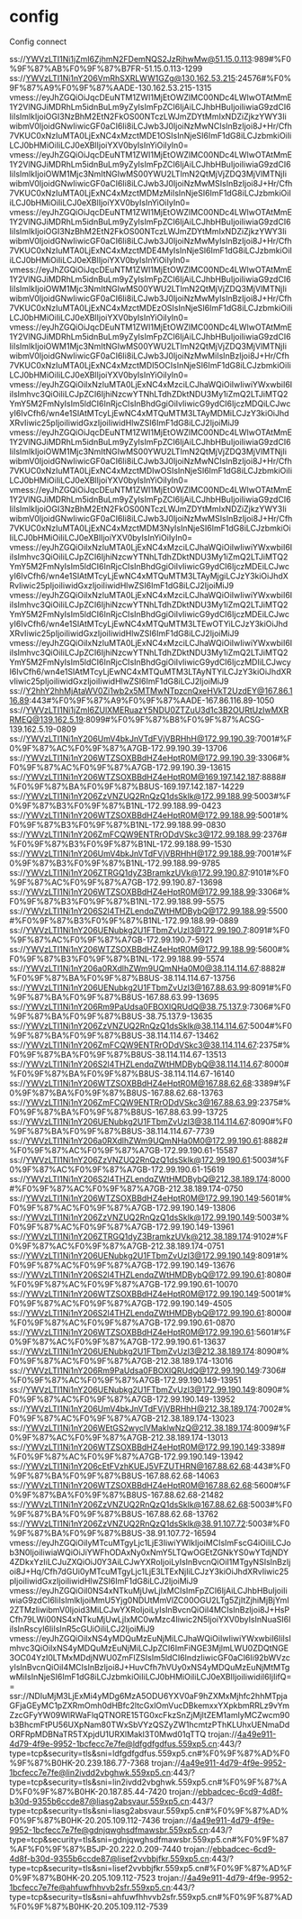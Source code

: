 # config
Config connect


ss://YWVzLTI1Ni1jZmI6ZjhmN2FDemNQS2JzRjhwMw@51.15.0.113:989#%F0%9F%87%AB%F0%9F%87%B7FR-51.15.0.113-1299
ss://YWVzLTI1Ni1nY206VmRhSXRLWW1GZg@130.162.53.215:24576#%F0%9F%87%A9%F0%9F%87%AADE-130.162.53.215-1315
vmess://eyJhZGQiOiJqcDEuNTM1ZWI1MjEtOWZlMC00NDc4LWIwOTAtMmE1Y2VlNGJiMDRhLm5idnBuLm9yZyIsImFpZCI6IjAiLCJhbHBuIjoiIiwiaG9zdCI6IiIsImlkIjoiOGI3NzBhM2EtN2FkOS00NTczLWJmZDYtMmIxNDZiZjkzYWY3IiwibmV0IjoidGNwIiwicGF0aCI6Ii8iLCJwb3J0IjoiNzMwNCIsInBzIjoi8J+Hr/Cfh7VKUC0xNzIuMTA0LjExNC4xMzctMDE1OSIsInNjeSI6ImF1dG8iLCJzbmkiOiIiLCJ0bHMiOiIiLCJ0eXBlIjoiYXV0byIsInYiOiIyIn0=
vmess://eyJhZGQiOiJqcDEuNTM1ZWI1MjEtOWZlMC00NDc4LWIwOTAtMmE1Y2VlNGJiMDRhLm5idnBuLm9yZyIsImFpZCI6IjAiLCJhbHBuIjoiIiwiaG9zdCI6IiIsImlkIjoiOWM1Mjc3NmItNGIwMS00YWU2LTlmN2QtMjVjZDQ3MjVlMTNjIiwibmV0IjoidGNwIiwicGF0aCI6Ii8iLCJwb3J0IjoiNzMwMSIsInBzIjoi8J+Hr/Cfh7VKUC0xNzIuMTA0LjExNC4xMzctMDMzMiIsInNjeSI6ImF1dG8iLCJzbmkiOiIiLCJ0bHMiOiIiLCJ0eXBlIjoiYXV0byIsInYiOiIyIn0=
vmess://eyJhZGQiOiJqcDEuNTM1ZWI1MjEtOWZlMC00NDc4LWIwOTAtMmE1Y2VlNGJiMDRhLm5idnBuLm9yZyIsImFpZCI6IjAiLCJhbHBuIjoiIiwiaG9zdCI6IiIsImlkIjoiOGI3NzBhM2EtN2FkOS00NTczLWJmZDYtMmIxNDZiZjkzYWY3IiwibmV0IjoidGNwIiwicGF0aCI6Ii8iLCJwb3J0IjoiNzMwMyIsInBzIjoi8J+Hr/Cfh7VKUC0xNzIuMTA0LjExNC4xMzctMDE4MyIsInNjeSI6ImF1dG8iLCJzbmkiOiIiLCJ0bHMiOiIiLCJ0eXBlIjoiYXV0byIsInYiOiIyIn0=
vmess://eyJhZGQiOiJqcDEuNTM1ZWI1MjEtOWZlMC00NDc4LWIwOTAtMmE1Y2VlNGJiMDRhLm5idnBuLm9yZyIsImFpZCI6IjAiLCJhbHBuIjoiIiwiaG9zdCI6IiIsImlkIjoiOWM1Mjc3NmItNGIwMS00YWU2LTlmN2QtMjVjZDQ3MjVlMTNjIiwibmV0IjoidGNwIiwicGF0aCI6Ii8iLCJwb3J0IjoiNzMwMyIsInBzIjoi8J+Hr/Cfh7VKUC0xNzIuMTA0LjExNC4xMzctMDEzOSIsInNjeSI6ImF1dG8iLCJzbmkiOiIiLCJ0bHMiOiIiLCJ0eXBlIjoiYXV0byIsInYiOiIyIn0=
vmess://eyJhZGQiOiJqcDEuNTM1ZWI1MjEtOWZlMC00NDc4LWIwOTAtMmE1Y2VlNGJiMDRhLm5idnBuLm9yZyIsImFpZCI6IjAiLCJhbHBuIjoiIiwiaG9zdCI6IiIsImlkIjoiOWM1Mjc3NmItNGIwMS00YWU2LTlmN2QtMjVjZDQ3MjVlMTNjIiwibmV0IjoidGNwIiwicGF0aCI6Ii8iLCJwb3J0IjoiNzMwMiIsInBzIjoi8J+Hr/Cfh7VKUC0xNzIuMTA0LjExNC4xMzctMDI5OCIsInNjeSI6ImF1dG8iLCJzbmkiOiIiLCJ0bHMiOiIiLCJ0eXBlIjoiYXV0byIsInYiOiIyIn0=
vmess://eyJhZGQiOiIxNzIuMTA0LjExNC4xMzciLCJhaWQiOiIwIiwiYWxwbiI6IiIsImhvc3QiOiIiLCJpZCI6IjhiNzcwYTNhLTdhZDktNDU3My1iZmQ2LTJiMTQ2YmY5M2FmNyIsIm5ldCI6InRjcCIsInBhdGgiOiIvIiwicG9ydCI6IjczMDQiLCJwcyI6IvCfh6/wn4e1SlAtMTcyLjEwNC4xMTQuMTM3LTAyMDMiLCJzY3kiOiJhdXRvIiwic25pIjoiIiwidGxzIjoiIiwidHlwZSI6ImF1dG8iLCJ2IjoiMiJ9
vmess://eyJhZGQiOiJqcDEuNTM1ZWI1MjEtOWZlMC00NDc4LWIwOTAtMmE1Y2VlNGJiMDRhLm5idnBuLm9yZyIsImFpZCI6IjAiLCJhbHBuIjoiIiwiaG9zdCI6IiIsImlkIjoiOWM1Mjc3NmItNGIwMS00YWU2LTlmN2QtMjVjZDQ3MjVlMTNjIiwibmV0IjoidGNwIiwicGF0aCI6Ii8iLCJwb3J0IjoiNzMwNCIsInBzIjoi8J+Hr/Cfh7VKUC0xNzIuMTA0LjExNC4xMzctMDIwOSIsInNjeSI6ImF1dG8iLCJzbmkiOiIiLCJ0bHMiOiIiLCJ0eXBlIjoiYXV0byIsInYiOiIyIn0=
vmess://eyJhZGQiOiJqcDEuNTM1ZWI1MjEtOWZlMC00NDc4LWIwOTAtMmE1Y2VlNGJiMDRhLm5idnBuLm9yZyIsImFpZCI6IjAiLCJhbHBuIjoiIiwiaG9zdCI6IiIsImlkIjoiOGI3NzBhM2EtN2FkOS00NTczLWJmZDYtMmIxNDZiZjkzYWY3IiwibmV0IjoidGNwIiwicGF0aCI6Ii8iLCJwb3J0IjoiNzMwMSIsInBzIjoi8J+Hr/Cfh7VKUC0xNzIuMTA0LjExNC4xMzctMDM3NyIsInNjeSI6ImF1dG8iLCJzbmkiOiIiLCJ0bHMiOiIiLCJ0eXBlIjoiYXV0byIsInYiOiIyIn0=
vmess://eyJhZGQiOiIxNzIuMTA0LjExNC4xMzciLCJhaWQiOiIwIiwiYWxwbiI6IiIsImhvc3QiOiIiLCJpZCI6IjhiNzcwYTNhLTdhZDktNDU3My1iZmQ2LTJiMTQ2YmY5M2FmNyIsIm5ldCI6InRjcCIsInBhdGgiOiIvIiwicG9ydCI6IjczMDEiLCJwcyI6IvCfh6/wn4e1SlAtMTcyLjEwNC4xMTQuMTM3LTAyMjgiLCJzY3kiOiJhdXRvIiwic25pIjoiIiwidGxzIjoiIiwidHlwZSI6ImF1dG8iLCJ2IjoiMiJ9
vmess://eyJhZGQiOiIxNzIuMTA0LjExNC4xMzciLCJhaWQiOiIwIiwiYWxwbiI6IiIsImhvc3QiOiIiLCJpZCI6IjhiNzcwYTNhLTdhZDktNDU3My1iZmQ2LTJiMTQ2YmY5M2FmNyIsIm5ldCI6InRjcCIsInBhdGgiOiIvIiwicG9ydCI6IjczMDEiLCJwcyI6IvCfh6/wn4e1SlAtMTcyLjEwNC4xMTQuMTM3LTEwOTYiLCJzY3kiOiJhdXRvIiwic25pIjoiIiwidGxzIjoiIiwidHlwZSI6ImF1dG8iLCJ2IjoiMiJ9
vmess://eyJhZGQiOiIxNzIuMTA0LjExNC4xMzciLCJhaWQiOiIwIiwiYWxwbiI6IiIsImhvc3QiOiIiLCJpZCI6IjhiNzcwYTNhLTdhZDktNDU3My1iZmQ2LTJiMTQ2YmY5M2FmNyIsIm5ldCI6InRjcCIsInBhdGgiOiIvIiwicG9ydCI6IjczMDIiLCJwcyI6IvCfh6/wn4e1SlAtMTcyLjEwNC4xMTQuMTM3LTAyNTYiLCJzY3kiOiJhdXRvIiwic25pIjoiIiwidGxzIjoiIiwidHlwZSI6ImF1dG8iLCJ2IjoiMiJ9
ss://Y2hhY2hhMjAtaWV0Zi1wb2x5MTMwNTpzcnQxeHVkT2UzdEY@167.86.116.89:443#%F0%9F%87%A9%F0%9F%87%AADE-167.86.116.89-1050
ss://YWVzLTI1Ni1jZmI6ZUlXMERuazY5NDU0ZTZuU3d1c3B2OURtUzIwMXRRMEQ@139.162.5.19:8099#%F0%9F%87%B8%F0%9F%87%ACSG-139.162.5.19-0809
ss://YWVzLTI1Ni1nY206UmV4bkJnVTdFVjVBRHhH@172.99.190.39:7001#%F0%9F%87%AC%F0%9F%87%A7GB-172.99.190.39-13706
ss://YWVzLTI1Ni1nY206WTZSOXBBdHZ4eHptR0M@172.99.190.39:3306#%F0%9F%87%AC%F0%9F%87%A7GB-172.99.190.39-13615
ss://YWVzLTI1Ni1nY206WTZSOXBBdHZ4eHptR0M@169.197.142.187:8888#%F0%9F%87%BA%F0%9F%87%B8US-169.197.142.187-14229
ss://YWVzLTI1Ni1nY206ZzVNZUQ2RnQzQ1dsSklk@172.99.188.99:5003#%F0%9F%87%B3%F0%9F%87%B1NL-172.99.188.99-0423
ss://YWVzLTI1Ni1nY206WTZSOXBBdHZ4eHptR0M@172.99.188.99:5001#%F0%9F%87%B3%F0%9F%87%B1NL-172.99.188.99-0830
ss://YWVzLTI1Ni1nY206ZmFCQW9ENTRrODdVSkc3@172.99.188.99:2376#%F0%9F%87%B3%F0%9F%87%B1NL-172.99.188.99-1530
ss://YWVzLTI1Ni1nY206UmV4bkJnVTdFVjVBRHhH@172.99.188.99:7001#%F0%9F%87%B3%F0%9F%87%B1NL-172.99.188.99-9785
ss://YWVzLTI1Ni1nY206ZTRGQ1dyZ3BramkzUVk@172.99.190.87:9101#%F0%9F%87%AC%F0%9F%87%A7GB-172.99.190.87-13698
ss://YWVzLTI1Ni1nY206WTZSOXBBdHZ4eHptR0M@172.99.188.99:3306#%F0%9F%87%B3%F0%9F%87%B1NL-172.99.188.99-5575
ss://YWVzLTI1Ni1nY206S2l4THZLendqZWtHMDBybQ@172.99.188.99:5500#%F0%9F%87%B3%F0%9F%87%B1NL-172.99.188.99-0889
ss://YWVzLTI1Ni1nY206UENubkg2U1FTbmZvUzI3@172.99.190.7:8091#%F0%9F%87%AC%F0%9F%87%A7GB-172.99.190.7-5921
ss://YWVzLTI1Ni1nY206WTZSOXBBdHZ4eHptR0M@172.99.188.99:5600#%F0%9F%87%B3%F0%9F%87%B1NL-172.99.188.99-5574
ss://YWVzLTI1Ni1nY206a0RXdlhZWm9UQmNHa0M0@38.114.114.67:8882#%F0%9F%87%BA%F0%9F%87%B8US-38.114.114.67-13756
ss://YWVzLTI1Ni1nY206UENubkg2U1FTbmZvUzI3@167.88.63.99:8091#%F0%9F%87%BA%F0%9F%87%B8US-167.88.63.99-13695
ss://YWVzLTI1Ni1nY206Rm9PaUdsa0FBOXlQRUdQ@38.75.137.9:7306#%F0%9F%87%BA%F0%9F%87%B8US-38.75.137.9-13635
ss://YWVzLTI1Ni1nY206ZzVNZUQ2RnQzQ1dsSklk@38.114.114.67:5004#%F0%9F%87%BA%F0%9F%87%B8US-38.114.114.67-13462
ss://YWVzLTI1Ni1nY206ZmFCQW9ENTRrODdVSkc3@38.114.114.67:2375#%F0%9F%87%BA%F0%9F%87%B8US-38.114.114.67-13513
ss://YWVzLTI1Ni1nY206S2l4THZLendqZWtHMDBybQ@38.114.114.67:8000#%F0%9F%87%BA%F0%9F%87%B8US-38.114.114.67-16140
ss://YWVzLTI1Ni1nY206WTZSOXBBdHZ4eHptR0M@167.88.62.68:3389#%F0%9F%87%BA%F0%9F%87%B8US-167.88.62.68-13763
ss://YWVzLTI1Ni1nY206ZmFCQW9ENTRrODdVSkc3@167.88.63.99:2375#%F0%9F%87%BA%F0%9F%87%B8US-167.88.63.99-13725
ss://YWVzLTI1Ni1nY206UENubkg2U1FTbmZvUzI3@38.114.114.67:8090#%F0%9F%87%BA%F0%9F%87%B8US-38.114.114.67-7739
ss://YWVzLTI1Ni1nY206a0RXdlhZWm9UQmNHa0M0@172.99.190.61:8882#%F0%9F%87%AC%F0%9F%87%A7GB-172.99.190.61-15587
ss://YWVzLTI1Ni1nY206ZzVNZUQ2RnQzQ1dsSklk@172.99.190.61:5003#%F0%9F%87%AC%F0%9F%87%A7GB-172.99.190.61-15619
ss://YWVzLTI1Ni1nY206S2l4THZLendqZWtHMDBybQ@212.38.189.174:8000#%F0%9F%87%AC%F0%9F%87%A7GB-212.38.189.174-0750
ss://YWVzLTI1Ni1nY206WTZSOXBBdHZ4eHptR0M@172.99.190.149:5601#%F0%9F%87%AC%F0%9F%87%A7GB-172.99.190.149-13806
ss://YWVzLTI1Ni1nY206ZzVNZUQ2RnQzQ1dsSklk@172.99.190.149:5003#%F0%9F%87%AC%F0%9F%87%A7GB-172.99.190.149-13961
ss://YWVzLTI1Ni1nY206ZTRGQ1dyZ3BramkzUVk@212.38.189.174:9102#%F0%9F%87%AC%F0%9F%87%A7GB-212.38.189.174-0751
ss://YWVzLTI1Ni1nY206UENubkg2U1FTbmZvUzI3@172.99.190.149:8091#%F0%9F%87%AC%F0%9F%87%A7GB-172.99.190.149-13676
ss://YWVzLTI1Ni1nY206S2l4THZLendqZWtHMDBybQ@172.99.190.61:8080#%F0%9F%87%AC%F0%9F%87%A7GB-172.99.190.61-10070
ss://YWVzLTI1Ni1nY206WTZSOXBBdHZ4eHptR0M@172.99.190.149:5001#%F0%9F%87%AC%F0%9F%87%A7GB-172.99.190.149-4505
ss://YWVzLTI1Ni1nY206S2l4THZLendqZWtHMDBybQ@172.99.190.61:8000#%F0%9F%87%AC%F0%9F%87%A7GB-172.99.190.61-0870
ss://YWVzLTI1Ni1nY206WTZSOXBBdHZ4eHptR0M@172.99.190.61:5601#%F0%9F%87%AC%F0%9F%87%A7GB-172.99.190.61-13637
ss://YWVzLTI1Ni1nY206UENubkg2U1FTbmZvUzI3@212.38.189.174:8090#%F0%9F%87%AC%F0%9F%87%A7GB-212.38.189.174-13016
ss://YWVzLTI1Ni1nY206Rm9PaUdsa0FBOXlQRUdQ@172.99.190.149:7306#%F0%9F%87%AC%F0%9F%87%A7GB-172.99.190.149-13951
ss://YWVzLTI1Ni1nY206UENubkg2U1FTbmZvUzI3@172.99.190.149:8090#%F0%9F%87%AC%F0%9F%87%A7GB-172.99.190.149-13952
ss://YWVzLTI1Ni1nY206UmV4bkJnVTdFVjVBRHhH@212.38.189.174:7002#%F0%9F%87%AC%F0%9F%87%A7GB-212.38.189.174-13023
ss://YWVzLTI1Ni1nY206WEtGS2wyclVMaklwNzQ@212.38.189.174:8009#%F0%9F%87%AC%F0%9F%87%A7GB-212.38.189.174-13013
ss://YWVzLTI1Ni1nY206WTZSOXBBdHZ4eHptR0M@172.99.190.149:3389#%F0%9F%87%AC%F0%9F%87%A7GB-172.99.190.149-13942
ss://YWVzLTI1Ni1nY206cEtFVzhKUEJ5VFZUTHRN@167.88.62.68:443#%F0%9F%87%BA%F0%9F%87%B8US-167.88.62.68-14063
ss://YWVzLTI1Ni1nY206WTZSOXBBdHZ4eHptR0M@167.88.62.68:5600#%F0%9F%87%BA%F0%9F%87%B8US-167.88.62.68-21482
ss://YWVzLTI1Ni1nY206ZzVNZUQ2RnQzQ1dsSklk@167.88.62.68:5003#%F0%9F%87%BA%F0%9F%87%B8US-167.88.62.68-13762
ss://YWVzLTI1Ni1nY206ZzVNZUQ2RnQzQ1dsSklk@38.91.107.72:5003#%F0%9F%87%BA%F0%9F%87%B8US-38.91.107.72-16594
vmess://eyJhZGQiOiIyMTcuMTgyLjc1LjE3IiwiYWlkIjoiMCIsImFscG4iOiIiLCJob3N0IjoiIiwiaWQiOiJiYWFhODAxNy0xNmY5LTQwOGEtZGNkYS0wYTdjNDY4ZDkxYzIiLCJuZXQiOiJ0Y3AiLCJwYXRoIjoiLyIsInBvcnQiOiI1MTgyNSIsInBzIjoi8J+Hq/Cfh7dGUi0yMTcuMTgyLjc1LjE3LTExNjIiLCJzY3kiOiJhdXRvIiwic25pIjoiIiwidGxzIjoiIiwidHlwZSI6ImF1dG8iLCJ2IjoiMiJ9
vmess://eyJhZGQiOiI0NS4xNTkuMjUwLjIxMCIsImFpZCI6IjAiLCJhbHBuIjoiIiwiaG9zdCI6IiIsImlkIjoiMmU5Yjg0NDUtMmVlZC00OGU2LTg5ZjItZjhiMjBjYmI2ZTMzIiwibmV0Ijoid3MiLCJwYXRoIjoiLyIsInBvcnQiOiI4MCIsInBzIjoi8J+HsPCfh79LWi00NS4xNTkuMjUwLjIxMC0wMzc4Iiwic2N5IjoiYXV0byIsInNuaSI6IiIsInRscyI6IiIsInR5cGUiOiIiLCJ2IjoiMiJ9
vmess://eyJhZGQiOiIxNS4yMDQuMzEuNjMiLCJhaWQiOiIwIiwiYWxwbiI6IiIsImhvc3QiOiIxNS4yMDQuMzEuNjMiLCJpZCI6ImFiNGE3MjlmLWU0ZDQtNGE3OC04YzI0LTMxMDdjNWU0ZmFlZSIsIm5ldCI6IndzIiwicGF0aCI6Ii92bWVzcyIsInBvcnQiOiI4MCIsInBzIjoi8J+HuvCfh7hVUy0xNS4yMDQuMzEuNjMtMTgwMiIsInNjeSI6ImF1dG8iLCJzbmkiOiIiLCJ0bHMiOiIiLCJ0eXBlIjoiIiwidiI6IjIifQ==
ssr://NDIuMjM3LjExMi4yMDg6MzA5ODU6YXV0aF9hZXMxMjhfc2hhMTpjaGFjaGEyMC1pZXRmOmh0dHBfc2ltcGxlOmVucDBkemxxYXpkbmRRLz9vYmZzcGFyYW09WlRWaFlqQTNORE15TG0xcFkzSnZjMjltZEM1amIyMCZwcm90b3BhcmFtPU56UXpNam80TWxSbVYzQSZyZW1hcmtzPThKLUhxUENmaDdORFRpMDBNaTR5TXpjdU1URXlMakl3T0Mwd01qTTQ
trojan://4a49e911-4d79-4f9e-9952-1bcfecc7e7fe@ldfgdfgdfus.559xp5.cn:443/?type=tcp&security=tls&sni=ldfgdfgdfus.559xp5.cn#%F0%9F%87%AD%F0%9F%87%B0HK-20.239.186.77-7368
trojan://4a49e911-4d79-4f9e-9952-1bcfecc7e7fe@lin2ivdd2vbghwk.559xp5.cn:443/?type=tcp&security=tls&sni=lin2ivdd2vbghwk.559xp5.cn#%F0%9F%87%AD%F0%9F%87%B0HK-20.187.85.44-7420
trojan://ebbadcec-6cd9-4d8f-b30d-9355b6ccde87@liasg2absvaur.559xp5.cn:443/?type=tcp&security=tls&sni=liasg2absvaur.559xp5.cn#%F0%9F%87%AD%F0%9F%87%B0HK-20.205.109.112-7436
trojan://4a49e911-4d79-4f9e-9952-1bcfecc7e7fe@gdnjqwghsdfmawsbr.559xp5.cn:443/?type=tcp&security=tls&sni=gdnjqwghsdfmawsbr.559xp5.cn#%F0%9F%87%AF%F0%9F%87%B5JP-20.222.0.209-7440
trojan://ebbadcec-6cd9-4d8f-b30d-9355b6ccde87@lisef2vvbbjfkr.559xp5.cn:443/?type=tcp&security=tls&sni=lisef2vvbbjfkr.559xp5.cn#%F0%9F%87%AD%F0%9F%87%B0HK-20.205.109.112-7523
trojan://4a49e911-4d79-4f9e-9952-1bcfecc7e7fe@ahfuwfhhvvb2sfr.559xp5.cn:443/?type=tcp&security=tls&sni=ahfuwfhhvvb2sfr.559xp5.cn#%F0%9F%87%AD%F0%9F%87%B0HK-20.205.109.112-7539
